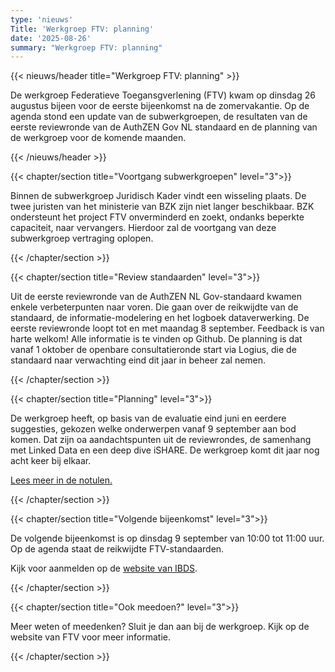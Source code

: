 ```yaml
---
type: 'nieuws'
Title: 'Werkgroep FTV: planning'
date: '2025-08-26'
summary: "Werkgroep FTV: planning"
---
```


{{< nieuws/header title="Werkgroep FTV: planning" >}}

De werkgroep Federatieve Toegansgverlening (FTV) kwam op dinsdag 26 augustus bijeen voor de eerste bijeenkomst na de zomervakantie. Op de agenda stond een update van de subwerkgroepen, de resultaten van de eerste reviewronde van de AuthZEN Gov NL standaard en de planning van de werkgroep voor de komende maanden.

{{< /nieuws/header >}}

{{< chapter/section title="Voortgang subwerkgroepen" level="3">}}

Binnen de subwerkgroep Juridisch Kader vindt een wisseling plaats. De twee juristen van het ministerie van BZK zijn niet langer beschikbaar. BZK ondersteunt het project FTV onverminderd en zoekt, ondanks beperkte capaciteit, naar vervangers. Hierdoor zal de voortgang van deze subwerkgroep vertraging oplopen.

{{< /chapter/section >}}

{{< chapter/section title="Review standaarden" level="3">}}

Uit de eerste reviewronde van de AuthZEN  NL Gov-standaard kwamen enkele verbeterpunten naar voren. Die gaan over de reikwijdte van de standaard, de informatie-modelering en het logboek dataverwerking. De eerste reviewronde loopt tot en met maandag 8 september. Feedback is van harte welkom! Alle informatie is te vinden op Github.
De planning is dat vanaf 1 oktober de openbare consultatieronde start via Logius, die de standaard naar verwachting eind dit jaar in beheer zal nemen.
 
{{< /chapter/section >}}

{{< chapter/section title="Planning" level="3">}}

De werkgroep heeft, op basis van de evaluatie eind juni en eerdere suggesties, gekozen welke onderwerpen vanaf 9 september aan bod komen. Dat zijn oa  aandachtspunten uit de reviewrondes, de samenhang met Linked Data en een deep dive iSHARE. De werkgroep komt dit jaar nog acht keer bij elkaar.

[Lees meer in de notulen.](linkielink)

{{< /chapter/section >}}

{{< chapter/section title="Volgende bijeenkomst" level="3">}}

De volgende bijeenkomst is op dinsdag 9 september van 10:00 tot 11:00 uur. Op de agenda staat  de reikwijdte FTV-standaarden.

Kijk voor aanmelden op de [website van IBDS](nogeenlink).

{{< /chapter/section >}}

{{< chapter/section title="Ook meedoen?" level="3">}}

Meer weten of meedenken? Sluit je dan aan bij de werkgroep. Kijk op de website van FTV voor meer informatie.

{{< /chapter/section >}}


